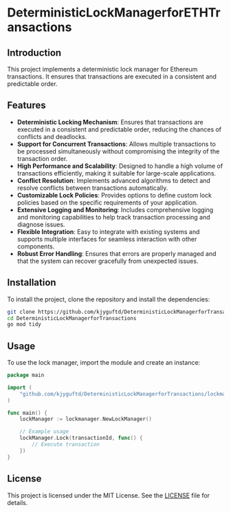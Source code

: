 # DeterministicLockManagerforETHTransactions

## Introduction
This project implements a deterministic lock manager for Ethereum transactions. It ensures that transactions are executed in a consistent and predictable order.

## Features
- **Deterministic Locking Mechanism**: Ensures that transactions are executed in a consistent and predictable order, reducing the chances of conflicts and deadlocks.
- **Support for Concurrent Transactions**: Allows multiple transactions to be processed simultaneously without compromising the integrity of the transaction order.
- **High Performance and Scalability**: Designed to handle a high volume of transactions efficiently, making it suitable for large-scale applications.
- **Conflict Resolution**: Implements advanced algorithms to detect and resolve conflicts between transactions automatically.
- **Customizable Lock Policies**: Provides options to define custom lock policies based on the specific requirements of your application.
- **Extensive Logging and Monitoring**: Includes comprehensive logging and monitoring capabilities to help track transaction processing and diagnose issues.
- **Flexible Integration**: Easy to integrate with existing systems and supports multiple interfaces for seamless interaction with other components.
- **Robust Error Handling**: Ensures that errors are properly managed and that the system can recover gracefully from unexpected issues.

## Installation
To install the project, clone the repository and install the dependencies:

```bash
git clone https://github.com/kjyguftd/DeterministicLockManagerforTransactions.git
cd DeterministicLockManagerforTransactions
go mod tidy
```

## Usage
To use the lock manager, import the module and create an instance:

```go
package main

import (
    "github.com/kjyguftd/DeterministicLockManagerforTransactions/lockmanager"
)

func main() {
    lockManager := lockmanager.NewLockManager()

    // Example usage
    lockManager.Lock(transactionId, func() {
        // Execute transaction
    })
}
```

## License
This project is licensed under the MIT License. See the [LICENSE](LICENSE) file for details.
